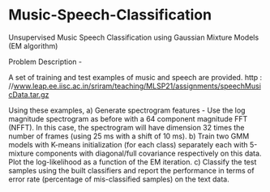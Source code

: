 # Music-Speech-Classification
Unsupervised Music Speech Classification using Gaussian Mixture Models (EM algorithm)

Problem Description -

A set of training and test examples of music and speech are provided.
http : //www.leap.ee.iisc.ac.in/sriram/teaching/MLSP21/assignments/speechMusicData.tar.gz

Using these examples,
  a) Generate spectrogram features - Use the log magnitude spectrogram as before with a 64 component magnitude FFT (NFFT). In this case, the spectrogram will have
dimension 32 times the number of frames (using 25 ms with a shift of 10 ms).
  b) Train two GMM models with K-means initialization (for each class) separately each with 5-mixture components with diagonal/full covariance respectively on this data. Plot the log-likelihood as a function of the EM iteration.
  c) Classify the test samples using the built classifiers and report the performance in terms of error rate (percentage of mis-classified samples) on the text data.
